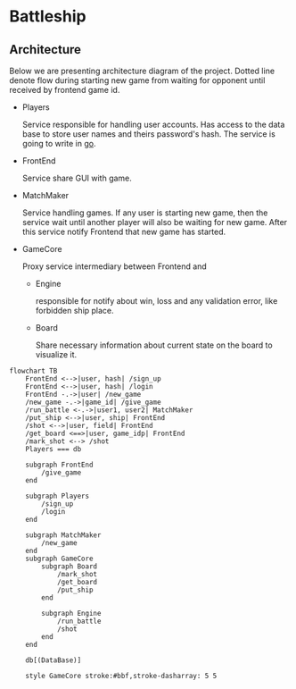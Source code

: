 # Battleship

## Architecture
Below we are presenting architecture diagram of the project.
Dotted line denote flow during starting new game from waiting for opponent until received by frontend game id.
* Players
    
    Service responsible for handling user accounts.
    Has access to the data base to store user names and theirs password's hash.
    The service is going to write in [go](https://go.dev).

* FrontEnd

    Service share GUI with game.

* MatchMaker

    Service handling games. If any user is starting new game, then the service wait until another player will also be waiting for new game. After this service notify Frontend that new game has started.

* GameCore

    Proxy service intermediary between Frontend and

    * Engine

        responsible for notify about win, loss and any validation error, like forbidden ship place.
    
    * Board

        Share necessary information about current state on the board to visualize it.
```mermaid
flowchart TB
    FrontEnd <-->|user, hash| /sign_up
    FrontEnd <-->|user, hash| /login
    FrontEnd -.->|user| /new_game
    /new_game -.->|game_id| /give_game
    /run_battle <-.->|user1, user2| MatchMaker
    /put_ship <-->|user, ship| FrontEnd
    /shot <-->|user, field| FrontEnd
    /get_board <==>|user, game_idp| FrontEnd
    /mark_shot <--> /shot
    Players === db

    subgraph FrontEnd
        /give_game
    end

    subgraph Players
        /sign_up
        /login
    end

    subgraph MatchMaker
        /new_game
    end
    subgraph GameCore
        subgraph Board
            /mark_shot
            /get_board
            /put_ship
        end

        subgraph Engine
            /run_battle
            /shot
        end
    end

    db[(DataBase)]

    style GameCore stroke:#bbf,stroke-dasharray: 5 5
```